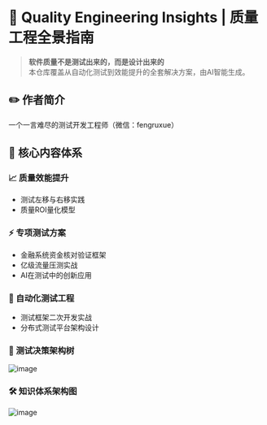 # 🚀 Quality Engineering Insights | 质量工程全景指南

> **软件质量不是测试出来的，而是设计出来的**  
> 本仓库覆盖从自动化测试到效能提升的全套解决方案，由AI智能生成。

## ✏️ 作者简介
一个一言难尽的测试开发工程师（微信：fengruxue）

## 🌟 核心内容体系

### 📈 质量效能提升
- 测试左移与右移实践
- 质量ROI量化模型

### ⚡ 专项测试方案
- 金融系统资金核对验证框架
- 亿级流量压测实战
- AI在测试中的创新应用

### 🧪 自动化测试工程
- 测试框架二次开发实战
- 分布式测试平台架构设计

### 🌲  测试决策架构树

![image](https://github.com/user-attachments/assets/c93a58ec-ba78-412a-a99f-0284271f184a)

### 🛠️ 知识体系架构图
![image](https://github.com/user-attachments/assets/9fee419c-4f0a-4773-b3dd-cb24ff8aed11)








